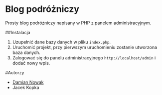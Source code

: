 # Blog podróżniczy

Prosty blog podróżniczy napisany w PHP z panelem administracyjnym. 

##Instalacja
1. Uzupełnić dane bazy danych w pliku `index.php`.
2. Uruchomić projekt, przy pierwszym uruchomieniu zostanie utworzona baza danych.
3. Zalogować się do panelu administracyjnego `http://localhost/admin` i dodać nowy wpis.

#Autorzy
* [Damian Nowak](mailto:damiannowak42@gmail.com)
* Jacek Kopka
